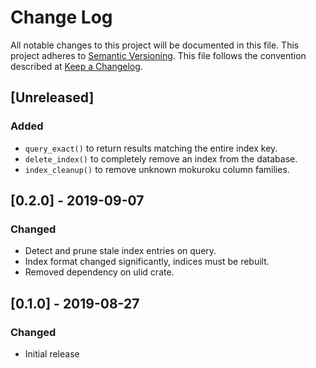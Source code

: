 # Change Log

All notable changes to this project will be documented in this file.
This project adheres to [Semantic Versioning](http://semver.org/).
This file follows the convention described at
[Keep a Changelog](http://keepachangelog.com/en/1.0.0/).

## [Unreleased]
### Added
- `query_exact()` to return results matching the entire index key.
- `delete_index()` to completely remove an index from the database.
- `index_cleanup()` to remove unknown mokuroku column families.

## [0.2.0] - 2019-09-07
### Changed
- Detect and prune stale index entries on query.
- Index format changed significantly, indices must be rebuilt.
- Removed dependency on ulid crate.

## [0.1.0] - 2019-08-27
### Changed
- Initial release

